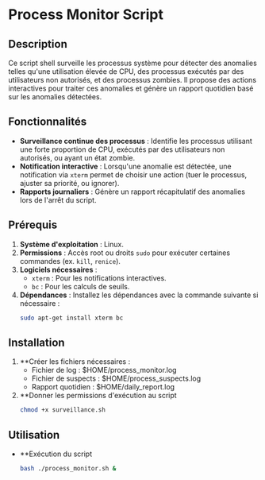 # Process Monitor Script

## Description
Ce script shell surveille les processus système pour détecter des anomalies telles qu'une utilisation élevée de CPU, des processus exécutés par des utilisateurs non autorisés, et des processus zombies. Il propose des actions interactives pour traiter ces anomalies et génère un rapport quotidien basé sur les anomalies détectées.

## Fonctionnalités
- **Surveillance continue des processus** : Identifie les processus utilisant une forte proportion de CPU, exécutés par des utilisateurs non autorisés, ou ayant un état zombie.
- **Notification interactive** : Lorsqu'une anomalie est détectée, une notification via `xterm` permet de choisir une action (tuer le processus, ajuster sa priorité, ou ignorer).
- **Rapports journaliers** : Génère un rapport récapitulatif des anomalies lors de l'arrêt du script.

## Prérequis
1. **Système d'exploitation** : Linux.
2. **Permissions** : Accès root ou droits `sudo` pour exécuter certaines commandes (ex. `kill`, `renice`).
3. **Logiciels nécessaires** :
   - `xterm` : Pour les notifications interactives.
   - `bc` : Pour les calculs de seuils.
4. **Dépendances** :
   Installez les dépendances avec la commande suivante si nécessaire :
   ```bash
   sudo apt-get install xterm bc

## Installation 
1. **Créer les fichiers nécessaires :
   - Fichier de log : $HOME/process_monitor.log
   - Fichier de suspects : $HOME/process_suspects.log
   - Rapport quotidien : $HOME/daily_report.log
2. **Donner les permissions d'exécution au script
   ```bash 
   chmod +x surveillance.sh

## Utilisation 
- **Exécution du script
   ```bash
   bash ./process_monitor.sh &
